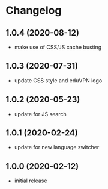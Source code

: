 # Changelog

## 1.0.4 (2020-08-12)
- make use of CSS/JS cache busting

## 1.0.3 (2020-07-31)
- update CSS style and eduVPN logo

## 1.0.2 (2020-05-23)
- update for JS search

## 1.0.1 (2020-02-24)
- update for new language switcher

## 1.0.0 (2020-02-12)
- initial release

